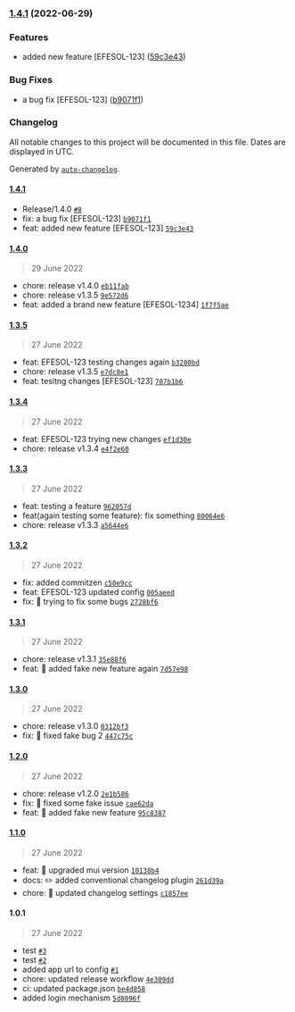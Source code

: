 

### [1.4.1](https://github.com/shubhamdeodia/micro-frontend-container/compare/1.4.0...1.4.1) (2022-06-29)


### Features

* added new feature [EFESOL-123] ([59c3e43](https://github.com/shubhamdeodia/micro-frontend-container/commit/59c3e43984c006b4ef64756c9064f51eabf32851))


### Bug Fixes

* a bug fix [EFESOL-123] ([b9071f1](https://github.com/shubhamdeodia/micro-frontend-container/commit/b9071f1800cf65c16866ea6259a97c0b2997942c))

### Changelog

All notable changes to this project will be documented in this file. Dates are displayed in UTC.

Generated by [`auto-changelog`](https://github.com/CookPete/auto-changelog).

#### [1.4.1](https://github.com/shubhamdeodia/micro-frontend-container/compare/1.4.0...1.4.1)

- Release/1.4.0 [`#8`](https://github.com/shubhamdeodia/micro-frontend-container/pull/8)
- fix: a bug fix [EFESOL-123] [`b9071f1`](https://github.com/shubhamdeodia/micro-frontend-container/commit/b9071f1800cf65c16866ea6259a97c0b2997942c)
- feat: added new feature [EFESOL-123] [`59c3e43`](https://github.com/shubhamdeodia/micro-frontend-container/commit/59c3e43984c006b4ef64756c9064f51eabf32851)

#### [1.4.0](https://github.com/shubhamdeodia/micro-frontend-container/compare/1.3.5...1.4.0)

> 29 June 2022

- chore: release v1.4.0 [`eb11fab`](https://github.com/shubhamdeodia/micro-frontend-container/commit/eb11fab55dc7a24b8000e256b2cdc9d6c9ae1c1b)
- chore: release v1.3.5 [`9e572d6`](https://github.com/shubhamdeodia/micro-frontend-container/commit/9e572d6254a4bb320b5a6210acf285040e458f67)
- feat: added a brand new feature [EFESOL-1234] [`1f7f5ae`](https://github.com/shubhamdeodia/micro-frontend-container/commit/1f7f5ae88c47256af1b6960e9b99f7f96c8b61f9)

#### [1.3.5](https://github.com/shubhamdeodia/micro-frontend-container/compare/1.3.4...1.3.5)

> 27 June 2022

- feat: EFESOL-123 testing changes again [`b3280bd`](https://github.com/shubhamdeodia/micro-frontend-container/commit/b3280bda6d4717ea1e9fff1342bd387c7fea91ff)
- chore: release v1.3.5 [`e7dc8e1`](https://github.com/shubhamdeodia/micro-frontend-container/commit/e7dc8e1d1df4a96deed61525c9395103ac21ed8d)
- feat: tesitng changes [EFESOL-123] [`707b1b6`](https://github.com/shubhamdeodia/micro-frontend-container/commit/707b1b6db193a3aca23ed9262857dcad6f72b611)

#### [1.3.4](https://github.com/shubhamdeodia/micro-frontend-container/compare/1.3.3...1.3.4)

> 27 June 2022

- feat: EFESOL-123 trying new changes [`ef1d30e`](https://github.com/shubhamdeodia/micro-frontend-container/commit/ef1d30e0d9b4089c606a46993683aba3be266243)
- chore: release v1.3.4 [`e4f2e60`](https://github.com/shubhamdeodia/micro-frontend-container/commit/e4f2e6093268c935f8f2ee7fe6944e4fd8b6f078)

#### [1.3.3](https://github.com/shubhamdeodia/micro-frontend-container/compare/1.3.2...1.3.3)

> 27 June 2022

- feat: testing a feature [`962057d`](https://github.com/shubhamdeodia/micro-frontend-container/commit/962057da2e6e55c85c76baccae956a6f4fbe81cd)
- feat(again testing some feature): fix something [`80064e6`](https://github.com/shubhamdeodia/micro-frontend-container/commit/80064e63ceac69503a75d314800dc4d4dbc6bd9d)
- chore: release v1.3.3 [`a5644e6`](https://github.com/shubhamdeodia/micro-frontend-container/commit/a5644e6a656da9920c24cd71d2dd75bec28d9da3)

#### [1.3.2](https://github.com/shubhamdeodia/micro-frontend-container/compare/1.3.1...1.3.2)

> 27 June 2022

- fix: added commitzen [`c50e9cc`](https://github.com/shubhamdeodia/micro-frontend-container/commit/c50e9cc87272dd42b6db5d207d97c077b6739425)
- feat: EFESOL-123 updated config [`005aeed`](https://github.com/shubhamdeodia/micro-frontend-container/commit/005aeedec091d74f96ecb9b2daaa4390859a3fa2)
- fix: 🐛 trying to fix some bugs [`2728bf6`](https://github.com/shubhamdeodia/micro-frontend-container/commit/2728bf65f32cce821f71895db0d45d56c977aa7c)

#### [1.3.1](https://github.com/shubhamdeodia/micro-frontend-container/compare/1.3.0...1.3.1)

> 27 June 2022

- chore: release v1.3.1 [`35e88f6`](https://github.com/shubhamdeodia/micro-frontend-container/commit/35e88f6901be6695c913011e39795ab5c94c10b3)
- feat: 🎸 added fake new feature again [`7d57e98`](https://github.com/shubhamdeodia/micro-frontend-container/commit/7d57e98752ab0984ad23669f9fc498b67e1dda43)

#### [1.3.0](https://github.com/shubhamdeodia/micro-frontend-container/compare/1.2.0...1.3.0)

> 27 June 2022

- chore: release v1.3.0 [`0312bf3`](https://github.com/shubhamdeodia/micro-frontend-container/commit/0312bf32847e06c18cb977da48b2f5ca8ae8d1f2)
- fix: 🐛 fixed fake bug 2 [`447c75c`](https://github.com/shubhamdeodia/micro-frontend-container/commit/447c75c5ec7ab7f920efaec3ba8febcf90e15eaa)

#### [1.2.0](https://github.com/shubhamdeodia/micro-frontend-container/compare/1.1.0...1.2.0)

> 27 June 2022

- chore: release v1.2.0 [`2e1b586`](https://github.com/shubhamdeodia/micro-frontend-container/commit/2e1b586ccf56ec6a9b98e931b9583643d4628846)
- fix: 🐛 fixed some fake issue [`cae62da`](https://github.com/shubhamdeodia/micro-frontend-container/commit/cae62da196b15f14a7369df0482faa181371a2e3)
- feat: 🎸 added fake new feature [`95c8387`](https://github.com/shubhamdeodia/micro-frontend-container/commit/95c838778c7663c63edee803e15441fd8ffe2622)

#### [1.1.0](https://github.com/shubhamdeodia/micro-frontend-container/compare/1.0.1...1.1.0)

> 27 June 2022

- feat: 🎸 upgraded mui version [`10138b4`](https://github.com/shubhamdeodia/micro-frontend-container/commit/10138b49648986a98816cccd336e203c2b90e48f)
- docs: ✏️ added conventional changelog plugin [`261d39a`](https://github.com/shubhamdeodia/micro-frontend-container/commit/261d39ae20757ed1342271884cb9b0bc941540e6)
- chore: 🤖 updated changelog settings [`c1857ee`](https://github.com/shubhamdeodia/micro-frontend-container/commit/c1857ee1f1994e9bd0f673a340b05b67ebb737e4)

#### 1.0.1

> 27 June 2022

- test [`#3`](https://github.com/shubhamdeodia/micro-frontend-container/pull/3)
- test [`#2`](https://github.com/shubhamdeodia/micro-frontend-container/pull/2)
- added app url to config [`#1`](https://github.com/shubhamdeodia/micro-frontend-container/pull/1)
- chore: updated release workflow [`4e309dd`](https://github.com/shubhamdeodia/micro-frontend-container/commit/4e309dd5939357df6acef28cb246f2dfcb2cf06a)
- ci: updated package.json [`be4d858`](https://github.com/shubhamdeodia/micro-frontend-container/commit/be4d858f9dc80757ab60123e6c68c577cf51fa67)
- added login mechanism [`5d8096f`](https://github.com/shubhamdeodia/micro-frontend-container/commit/5d8096ff932877be113533130db3f2cc4e7ca8fd)